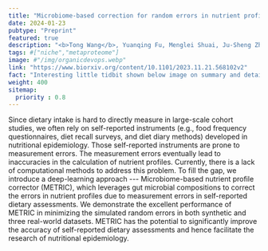 ```yaml
---
title: "Microbiome-based correction for random errors in nutrient profiles derived from self-reported dietary assessments"
date: 2024-01-23
pubtype: "Preprint"
featured: true
description: "<b>Tong Wang</b>, Yuanqing Fu, Menglei Shuai, Ju-Sheng Zheng, Lu Zhu, Qi Sun, Frank B. Hu, Scott T. Weiss, Yang-Yu Liu, <i><b>In Revision Nature Communications</b>, 2024</i>"
tags: #["niche","metaproteome"]
image: #"/img/organicdevops.webp"
link: "https://www.biorxiv.org/content/10.1101/2023.11.21.568102v2"
fact: "Interesting little tidbit shown below image on summary and detail page"
weight: 400
sitemap:
  priority : 0.8
---
```


Since dietary intake is hard to directly measure in large-scale cohort studies, we often rely on self-reported instruments (e.g., food frequency questionnaires, diet recall surveys, and diet diary methods) developed in nutritional epidemiology. Those self-reported instruments are prone to measurement errors. The measurement errors eventually lead to inaccuracies in the calculation of nutrient profiles. Currently, there is a lack of computational methods to address this problem. To fill the gap, we introduce a deep-learning approach --- Microbiome-based nutrient profile corrector (METRIC), which leverages gut microbial compositions to correct the errors in nutrient profiles due to measurement errors in self-reported dietary assessments. We demonstrate the excellent performance of METRIC in minimizing the simulated random errors in both synthetic and three real-world datasets. METRIC has the potential to significantly improve the accuracy of self-reported dietary assessments and hence facilitate the research of nutritional epidemiology.